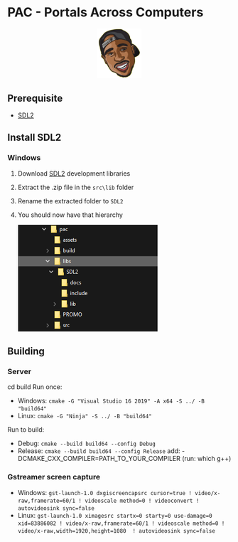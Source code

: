 # PAC - Portals Across Computers
<p align="center"><a href="https://vuejs.org" target="_blank" rel="noopener noreferrer"><img width="100" src="assets/tupac3.png" alt="Pac logo"></a></p>

## Prerequisite
- [SDL2](https://www.libsdl.org/download-2.0.php)

## Install SDL2
### Windows
1. Download [SDL2](https://www.libsdl.org/download-2.0.php) development libraries
2. Extract the .zip file in the `src\lib` folder
3. Rename the extracted folder to `SDL2`
4. You should now have that hierarchy
   
   ![SDL2 hierarchy after unzip](assets/SDL2Hierarchy.png?raw=true "Title")


## Building
### Server
cd build
Run once: 
- Windows: `cmake -G "Visual Studio 16 2019" -A x64 -S ../ -B "build64"`
- Linux: `cmake -G "Ninja" -S ../ -B "build64"`

Run to build: 
- Debug: `cmake --build build64 --config Debug`
- Release: `cmake --build build64 --config Release` add: -DCMAKE_CXX_COMPILER=PATH_TO_YOUR_COMPILER (run: which g++)

### Gstreamer screen capture

- Windows: `gst-launch-1.0 dxgiscreencapsrc cursor=true ! video/x-raw,framerate=60/1 ! videoscale method=0 ! videoconvert ! autovideosink sync=false`
- Linux: `gst-launch-1.0 ximagesrc startx=0 starty=0 use-damage=0 xid=83886082 ! video/x-raw,framerate=60/1 ! videoscale method=0 ! video/x-raw,width=1920,height=1080  ! autovideosink sync=false`